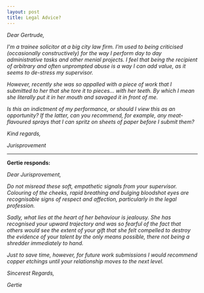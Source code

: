 ```yaml
---
layout: post
title: Legal Advice?
---
```


*Dear Gertrude,*

*I'm a trainee solicitor at a big city law firm. I'm used to being criticised (occasionally constructively) for the way I perform day to day administrative tasks and other menial projects. I feel that being the recipient of arbitrary and often unprompted abuse is a way I can add value, as it seems to de-stress my supervisor.* 

*However, recently she was so appalled with a piece of work that I submitted to her that she tore it to pieces... with her teeth. By which I mean she literally put it in her mouth and savaged it in front of me.*

*Is this an indictment of my performance, or should I view this as an opportunity? If the latter, can you recommend, for example, any meat-flavoured sprays that I can spritz on sheets of paper before I submit them?*

*Kind regards,*

*Jurisprovement*

***

**Gertie responds:**

*Dear Jurisprovement,*

*Do not misread these soft, empathetic signals from your supervisor.*
*Colouring of the cheeks, rapid breathing and bulging bloodshot eyes are recognisable signs of respect and affection, particularly in the legal profession.*

*Sadly, what lies at the heart of her behaviour is jealousy. She has recognised your upward trajectory and was so fearful of the fact that others would see the extent of your gift that she felt compelled to destroy the evidence of your talent by the only means possible, there not being a shredder immediately to hand.*

*Just to save time, however, for future work submissions I would recommend copper etchings until your relationship moves to the next level.*

*Sincerest Regards,*

*Gertie*
